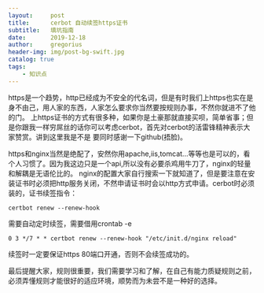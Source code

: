 ```yaml
---
layout:     post
title:      cerbot 自动续签https证书
subtitle:   填坑指南
date:       2019-12-18
author:     gregorius
header-img: img/post-bg-swift.jpg
catalog: true
tags:
    - 知识点
---
```


https是一个趋势，http已经成为不安全的代名词，但是有时我们上https也实在是身不由己，用人家的东西，人家怎么要求你当然要按规则办事，不然你就进不了他的门。
上https证书的方式有很多种，如果你是土豪那就直接买呗，简单省事；但是你跟我一样穷屌丝的话你可以考虑cerbot，首先对cerbot的活雷锋精神表示大家赞赏。讲到这里我是不是
要同时感谢一下github(捂脸)。

https和nginx当然是绝配了，安然你用apache,iis,tomcat...等等也是可以的，看个人习惯了。因为我这边只是一个api,所以没有必要杀鸡用牛刀了，nginx的轻量和解耦是无语伦比的。
nginx的配置大家自行搜索一下就知道了，但是要注意在安装证书时必须把http服务关闭，不然申请证书时会以http方式申请。cerbot时必须装的，证书续签指令：

    certbot renew --renew-hook

需要自动定时续签，需要借用crontab -e

    0 3 */7 * * certbot renew --renew-hook "/etc/init.d/nginx reload"

续签时一定要保证https 80端口开通，否则不会续签成功的。

最后提醒大家，规则很重要，我们需要学习和了解，在自己有能力质疑规则之前，必须弄懂规则才能很好的适应环境，顺势而为未尝不是一种好的选择。
